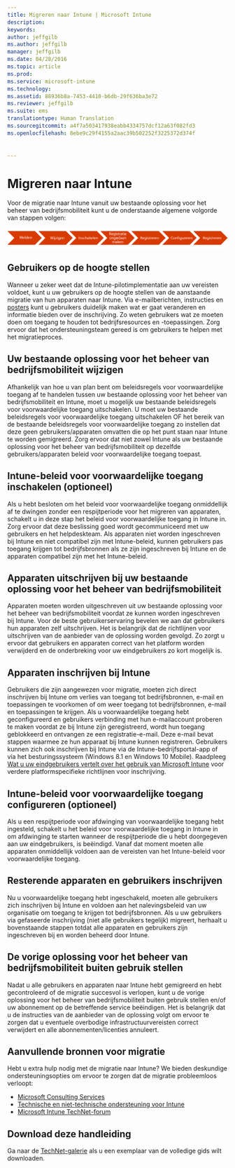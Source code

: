 ```yaml
---
title: Migreren naar Intune | Microsoft Intune
description: 
keywords: 
author: jeffgilb
ms.author: jeffgilb
manager: jeffgilb
ms.date: 04/28/2016
ms.topic: article
ms.prod: 
ms.service: microsoft-intune
ms.technology: 
ms.assetid: 88936b8a-7453-4410-b6db-29f636ba3e72
ms.reviewer: jeffgilb
ms.suite: ems
translationtype: Human Translation
ms.sourcegitcommit: a4f7a503417938eabb4334757dcf12a63f082fd3
ms.openlocfilehash: 8ebe9c29f4155a2aac39b502252f3225372d374f


---
```


# <a name="migrate-to-intune"></a>Migreren naar Intune


Voor de migratie naar Intune vanuit uw bestaande oplossing voor het beheer van bedrijfsmobiliteit kunt u de onderstaande algemene volgorde van stappen volgen:

![Migratiestappen voor Intune](./media/migrate-intune-steps.png)

## <a name="notify-users"></a>Gebruikers op de hoogte stellen

Wanneer u zeker weet dat de Intune-pilotimplementatie aan uw vereisten voldoet, kunt u uw gebruikers op de hoogte stellen van de aanstaande migratie van hun apparaten naar Intune. Via e-mailberichten, instructies en [posters](https://gallery.technet.microsoft.com/Intune-End-User-Enrollment-3a0c9b0c?WT.mc_id=Blog_Intune_General_PCIT) kunt u gebruikers duidelijk maken wat er gaat veranderen en informatie bieden over de inschrijving. Zo weten gebruikers wat ze moeten doen om toegang te houden tot bedrijfsresources en -toepassingen. Zorg ervoor dat het ondersteuningsteam gereed is om gebruikers te helpen met het migratieproces.

## <a name="modify-your-existing-enterprise-mobility-management-solution"></a>Uw bestaande oplossing voor het beheer van bedrijfsmobiliteit wijzigen

Afhankelijk van hoe u van plan bent om beleidsregels voor voorwaardelijke toegang af te handelen tussen uw bestaande oplossing voor het beheer van bedrijfsmobiliteit en Intune, moet u mogelijk uw bestaande beleidsregels voor voorwaardelijke toegang uitschakelen. U moet uw bestaande beleidsregels voor voorwaardelijke toegang uitschakelen OF het bereik van de bestaande beleidsregels voor voorwaardelijke toegang zo instellen dat deze geen gebruikers/apparaten omvatten die op het punt staan naar Intune te worden gemigreerd.  Zorg ervoor dat niet zowel Intune als uw bestaande oplossing voor het beheer van bedrijfsmobiliteit op dezelfde gebruikers/apparaten beleid voor voorwaardelijke toegang toepast.

## <a name="enable-intune-conditional-access-policy-optional"></a>Intune-beleid voor voorwaardelijke toegang inschakelen (optioneel)

Als u hebt besloten om het beleid voor voorwaardelijke toegang onmiddellijk af te dwingen zonder een respijtperiode voor het migreren van apparaten, schakelt u in deze stap het beleid voor voorwaardelijke toegang in Intune in.  Zorg ervoor dat deze beslissing goed wordt gecommuniceerd met uw gebruikers en het helpdeskteam.  Als apparaten niet worden ingeschreven bij Intune en niet compatibel zijn met Intune-beleid, kunnen gebruikers pas toegang krijgen tot bedrijfsbronnen als ze zijn ingeschreven bij Intune en de apparaten compatibel zijn met het Intune-beleid.

## <a name="unenrolling-devices-from-your-existing-enterprise-mobility-management-solution"></a>Apparaten uitschrijven bij uw bestaande oplossing voor het beheer van bedrijfsmobiliteit

Apparaten moeten worden uitgeschreven uit uw bestaande oplossing voor het beheer van bedrijfsmobiliteit voordat ze kunnen worden ingeschreven bij Intune. Voor de beste gebruikerservaring bevelen we aan dat gebruikers hun apparaten zelf uitschrijven.  Het is belangrijk dat de richtlijnen voor uitschrijven van de aanbieder van de oplossing worden gevolgd. Zo zorgt u ervoor dat gebruikers en apparaten correct van het platform worden verwijderd en de onderbreking voor uw eindgebruikers zo kort mogelijk is.

## <a name="enrolling-devices-in-intune"></a>Apparaten inschrijven bij Intune

Gebruikers die zijn aangewezen voor migratie, moeten zich direct inschrijven bij Intune om verlies van toegang tot bedrijfsbronnen, e-mail en toepassingen te voorkomen of om weer toegang tot bedrijfsbronnen, e-mail en toepassingen te krijgen. Als u voorwaardelijke toegang hebt geconfigureerd en gebruikers verbinding met hun e-mailaccount proberen te maken voordat ze bij Intune zijn geregistreerd, wordt hun toegang geblokkeerd en ontvangen ze een registratie-e-mail. Deze e-mail bevat stappen waarmee ze hun apparaat bij Intune kunnen registreren.  Gebruikers kunnen zich ook inschrijven bij Intune via de Intune-bedrijfsportal-app of via het besturingssysteem (Windows 8.1 en Windows 10 Mobile). Raadpleeg [Wat u uw eindgebruikers vertelt over het gebruik van Microsoft Intune](/intune/deploy-use/what-to-tell-your-end-users-about-using-microsoft-intune) voor verdere platformspecifieke richtlijnen voor inschrijving.

## <a name="configure-intune-conditional-access-optional"></a>Intune-beleid voor voorwaardelijke toegang configureren (optioneel)

Als u een respijtperiode voor afdwinging van voorwaardelijke toegang hebt ingesteld, schakelt u het beleid voor voorwaardelijke toegang in Intune in om afdwinging te starten wanneer de respijtperiode die u hebt doorgegeven aan uw eindgebruikers, is beëindigd. Vanaf dat moment moeten alle apparaten onmiddellijk voldoen aan de vereisten van het Intune-beleid voor voorwaardelijke toegang.

## <a name="enroll-remaining-devices-and-users"></a>Resterende apparaten en gebruikers inschrijven

Nu u voorwaardelijke toegang hebt ingeschakeld, moeten alle gebruikers zich inschrijven bij Intune en voldoen aan het nalevingsbeleid van uw organisatie om toegang te krijgen tot bedrijfsbronnen. Als u uw gebruikers via gefaseerde inschrijving (niet alle gebruikers tegelijk) migreert, herhaalt u bovenstaande stappen totdat alle apparaten en gebruikers zijn ingeschreven bij en worden beheerd door Intune.

## <a name="retire-the-previous-enterprise-mobility-management-solution"></a>De vorige oplossing voor het beheer van bedrijfsmobiliteit buiten gebruik stellen

Nadat u alle gebruikers en apparaten naar Intune hebt gemigreerd en hebt gecontroleerd of de migratie succesvol is verlopen, kunt u de vorige oplossing voor het beheer van bedrijfsmobiliteit buiten gebruik stellen en/of uw abonnement op de betreffende service beëindigen. Het is belangrijk dat u de instructies van de aanbieder van de oplossing volgt om ervoor te zorgen dat u eventuele overbodige infrastructuurvereisten correct verwijdert en alle abonnementen/licenties annuleert.

## <a name="additional-migration-resources"></a>Aanvullende bronnen voor migratie

Hebt u extra hulp nodig met de migratie naar Intune? We bieden deskundige ondersteuningsopties om ervoor te zorgen dat de migratie probleemloos verloopt:

<!--- - [Microsoft Intune Onboarding](/em/solutions/fasttrack-center-benefit-for-enterprise-mobility-suite-ems)--->
- [Microsoft Consulting Services](https://www.microsoft.com/en-us/microsoftservices/default.aspx)
- [Technische en niet-technische ondersteuning voor Intune](/intune/troubleshoot/how-to-get-support-for-microsoft-intune)
- [Microsoft Intune TechNet-forum](https://social.technet.microsoft.com/Forums/en-US/home?forum=microsoftintuneprod)

## <a name="get-a-downloadable-copy-of-this-guide"></a>Download deze handleiding

Ga naar de [TechNet-galerie](https://gallery.technet.microsoft.com/Migrating-to-Intune-ea439387) als u een exemplaar van de volledige gids wilt downloaden.



<!--HONumber=Nov16_HO1-->


